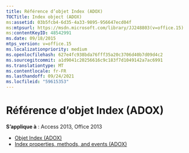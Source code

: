```yaml
---
title: Référence d’objet Index (ADOX)
TOCTitle: Index object (ADOX)
ms:assetid: 03b5fcb4-6d35-4a33-9895-956647ecd04f
ms:mtpsurl: https://msdn.microsoft.com/library/JJ248803(v=office.15)
ms:contentKeyID: 48542991
ms.date: 09/18/2015
mtps_version: v=office.15
ms.localizationpriority: medium
ms.openlocfilehash: 627e4fc938bda76fff35a20c3706d40b7d09d4c2
ms.sourcegitcommit: a1d9041c20256616c9c183f7d1049142a7ac6991
ms.translationtype: MT
ms.contentlocale: fr-FR
ms.lasthandoff: 09/24/2021
ms.locfileid: "59615353"
---
```

# <a name="index-object-adox-reference"></a>Référence d’objet Index (ADOX)

**S’applique à** : Access 2013, Office 2013

- [Objet Index (ADOX)](index-object-adox.md)
- [Index properties, methods, and events (ADOX)](index-properties-methods-and-events-adox.md)

